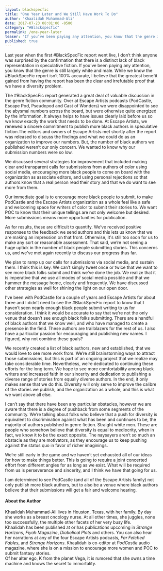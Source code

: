 ```yaml
---
layout: blackspecfic
title: "One Year Later and We Still Have Work To Do"
author: "Khaalidah Muhammad-Ali"
date: 2017-07-23 00:01:00 -0500
category: "#Blackspecfic"
permalink: /one-year-later
teaser: "If you’ve been paying any attention, you know that the genre is still largely white and male. At Escape Artists, we renewed a sincere commitment to publish more black authors in speculative fiction."
published: true
---
```


Last year when the first #BlackSpecFic report went live, I don’t think anyone was surprised by the confirmation that there is a distinct lack of black representation in speculative fiction. If you’ve been paying any attention, you know that the genre is still largely white and male. While we know the #BlackSpecFic report isn’t 100% accurate, I believe that the greatest benefit gained from having the report has been the clear and irrefutable proof that we have a diversity problem.

The #BlackSpecFic report generated a great deal of valuable discussion in the genre fiction community. Over at Escape Artists podcasts (PodCastle, Escape Pod, Pseudopod and Cast of Wonders) we were disappointed to see the abysmal numbers across the board, but were otherwise quite energized by the information. It always helps to have issues clearly laid before us so we know exactly the work that needs to be done. At Escape Artists, we renewed a sincere commitment to publish more black authors in speculative fiction.The editors and owners of Escape Artists met shortly after the report was released to discuss the findings and what we could do as an organization to improve our numbers. But, the number of black authors we published weren’t our only concern. We wanted to know why our submission numbers were so low.

We discussed several strategies for improvement that included making clear and transparent calls for submissions from authors of color using social media, encouraging more black people to come on board with the organization as associate editors, and using personal rejections so that authors know that a real person read their story and that we do want to see more from them.

Our immediate goal is to encourage more black people to submit, to make PodCastle and the Escape Artists organization as a whole feel like a safe and welcoming space for writers of color to submit their stories to. We want POC to know that their unique tellings are not only welcome but desired. More submissions means more opportunities for publication.

As for results, these are difficult to quantify. We’ve received positive responses to the feedback we send authors and this lets us know that we are making an impression on that front. Otherwise, it's still too soon for us to make any sort or reasonable assessment. That said, we’re not seeing a huge uptick in the number of black people submitting stories. This concerns us, and we've met again recently to discuss our progress thus far.

We plan to ramp up our calls for submissions via social media, and sustain them. I think this is key. We can’t simply tweet once or twice that we want to see more black folks submit and think we’ve done the job. We realize that it is imperative that we use all modes of social media possible and that we hammer the message home, clearly and frequently. We have discussed other strategies as well for shining the light on our open door.

I’ve been with PodCastle for a couple of years and Escape Artists for about three and I didn’t need to see the #BlackSpecFic report to know that I haven’t seen nearly enough black people submit writing to us for consideration. I think it would be accurate to say that we’re not the only venue that doesn’t see enough black folks submitting. There are a handful of black authors that we know well, and who have managed to create a presence in the field. These authors are trailblazers for the rest of us. I also have a particular passion for encouraging and publishing new names. I figured, why not combine these goals?

We recently created a list of black authors, new and established, that we would love to see more work from. We’re still brainstorming ways to attract those submissions, but this is part of an ongoing project that we realize may take considerable time. Nevertheless, we’re dedicated to continuing these efforts for the long term. We hope to see more comfortability among black writers and increased faith in our sincerity and dedication to publishing a diverse range of stories from equally diverse authors. In the end, it only makes sense that we do this. Diversity will only serve to improve the calibre of the stories we publish, and the organization as a whole, and this is what we want above all else.

I can’t say that there have been any particular obstacles, however we are aware that there is a degree of pushback from some segments of the community. We’re talking about folks who believe that a push for diversity is equivalent to discrimination against what has been and continues to be, the majority of authors published in genre fiction. Straight white men. These are people who somehow believe that diversity is equal to mediocrity, when in fact, we know it to be the exact opposite. The naysayers aren’t so much an obstacle as they are motivators, as they encourage us to keep pushing against the status quo in favor of richer imaginings.

We’re still early in the game and we haven’t yet exhausted all of our ideas for how to make things better. This is going to require a joint concerted effort from different angles for as long as we exist. What will be required from us is perseverance and sincerity, and I think we have that going for us.

I am determined to see PodCastle (and all of the Escape Artists family) not only publish more black authors, but to also be a venue where black authors believe that their submissions will get a fair and welcome hearing.

#### About the Author

Khaalidah Muhammad-Ali lives in Houston, Texas, with her family. By day she works as a breast oncology nurse. At all other times, she juggles, none too successfully, the multiple other facets of her very busy life.<br/>Khaalidah has been published at or has publications upcoming in _Strange Horizons_, _Fiyah Magazine_, _Diabolical Plots_ and others. You can also hear her narrations at any of the four Escape Artists podcasts, _Far Fetched Fables_, and _Strange Horizons_. Khaalidah is co-editor at _PodCastle_ audio magazine, where she is on a mission to encourage more women and POC to submit fantasy stories. <br/>Of her alter ego, K from the planet Vega, it is rumored that she owns a time machine and knows the secret to immortality.
